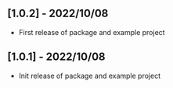 ## [1.0.2] - 2022/10/08

* First release of package and example project

## [1.0.1] - 2022/10/08

* Init release of package and example project
